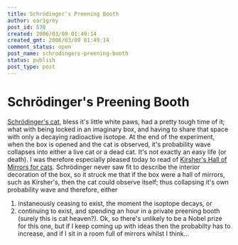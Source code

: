 ```yaml
---
title: Schrödinger's Preening Booth
author: ear1grey
post_id: 578
created: 2006/03/09 01:49:14
created_gmt: 2006/03/09 01:49:14
comment_status: open
post_name: schrodingers-preening-booth
status: publish
post_type: post
---
```

# Schrödinger's Preening Booth

[Schrödinger's cat](http://en.wikipedia.org/wiki/Schrodinger's_cat), bless it's little white paws, had a pretty tough time of it; what with being locked in an imaginary box, and having to share that space with only a decaying radioactive isotope. At the end of the experiment, when the box is opened and the cat is observed, it's probability wave collapses into either a live cat or a dead cat. It's not exactly an easy life (or death). I was therefore especially pleased today to read of [Kirsher's Hall of Mirrors for cats](http://www.boingboing.net/2006/03/08/hall_of_mirrors_for.html). Schrödinger never saw fit to describe the interior decoration of the box, so it struck me that if the box were a hall of mirrors, such as Kirsher's, then the cat could observe itself; thus collapsing it's own probability wave and therefore, either

1.  instaneously ceasing to exist, the moment the isoptope decays, or
2.  continuing to exist, and spending an hour in a private preening booth (surely this is cat heaven?). Ok, so there's unlikely to be a Nobel prize for this one, but if I keep coming up with ideas then the probabilty has to increase, and if I sit in a room full of mirrors whilst I think...
